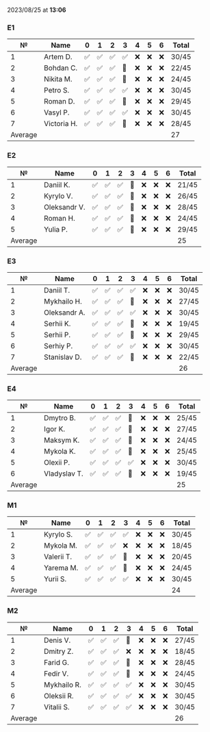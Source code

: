 2023/08/25 at **13:06**
### E1
|№|Name|0|1|2|3|4|5|6|Total|
|-----|-----|-----|-----|-----|-----|-----|-----|-----|-----|
|1|Artem D.|✅|✅|✅|✅|❌|❌|❌|30/45|
|2|Bohdan C.|✅|✅|✅|🔄|❌|❌|❌|22/45|
|3|Nikita M.|✅|✅|✅|🔄|❌|❌|❌|24/45|
|4|Petro S.|✅|✅|✅|✅|❌|❌|❌|30/45|
|5|Roman D.|✅|✅|✅|🔄|❌|❌|❌|29/45|
|6|Vasyl P.|✅|✅|✅|✅|❌|❌|❌|30/45|
|7|Victoria H.|✅|✅|✅|🔄|❌|❌|❌|28/45|
|Average|||||||||27||
### E2
|№|Name|0|1|2|3|4|5|6|Total|
|-----|-----|-----|-----|-----|-----|-----|-----|-----|-----|
|1|Daniil K.|✅|✅|✅|🔄|❌|❌|❌|21/45|
|2|Kyrylo V.|✅|✅|✅|🔄|❌|❌|❌|26/45|
|3|Oleksandr V.|✅|✅|✅|🔄|❌|❌|❌|28/45|
|4|Roman H.|✅|✅|✅|🔄|❌|❌|❌|24/45|
|5|Yulia P.|✅|✅|✅|🔄|❌|❌|❌|29/45|
|Average|||||||||25||
### E3
|№|Name|0|1|2|3|4|5|6|Total|
|-----|-----|-----|-----|-----|-----|-----|-----|-----|-----|
|1|Daniil T.|✅|✅|✅|✅|❌|❌|❌|30/45|
|2|Mykhailo H.|✅|✅|✅|🔄|❌|❌|❌|27/45|
|3|Oleksandr A.|✅|✅|✅|✅|❌|❌|❌|30/45|
|4|Serhii K.|✅|✅|✅|🔄|❌|❌|❌|19/45|
|5|Serhii P.|✅|✅|✅|🔄|❌|❌|❌|29/45|
|6|Serhiy P.|✅|✅|✅|✅|❌|❌|❌|30/45|
|7|Stanislav D.|✅|✅|✅|🔄|❌|❌|❌|22/45|
|Average|||||||||26||
### E4
|№|Name|0|1|2|3|4|5|6|Total|
|-----|-----|-----|-----|-----|-----|-----|-----|-----|-----|
|1|Dmytro B.|✅|✅|✅|🔄|❌|❌|❌|25/45|
|2|Igor K.|✅|✅|✅|🔄|❌|❌|❌|27/45|
|3|Maksym K.|✅|✅|✅|🔄|❌|❌|❌|24/45|
|4|Mykola K.|✅|✅|✅|🔄|❌|❌|❌|25/45|
|5|Olexii P.|✅|✅|✅|✅|❌|❌|❌|30/45|
|6|Vladyslav T.|✅|✅|✅|🔄|❌|❌|❌|19/45|
|Average|||||||||25||
### M1
|№|Name|0|1|2|3|4|5|6|Total|
|-----|-----|-----|-----|-----|-----|-----|-----|-----|-----|
|1|Kyrylo S.|✅|✅|✅|✅|❌|❌|❌|30/45|
|2|Mykola M.|✅|✅|✅|❌|❌|❌|❌|18/45|
|3|Valerii T.|✅|✅|✅|🔄|❌|❌|❌|20/45|
|4|Yarema M.|✅|✅|✅|🔄|❌|❌|❌|24/45|
|5|Yurii S.|✅|✅|✅|✅|❌|❌|❌|30/45|
|Average|||||||||24||
### M2
|№|Name|0|1|2|3|4|5|6|Total|
|-----|-----|-----|-----|-----|-----|-----|-----|-----|-----|
|1|Denis V.|✅|✅|✅|🔄|❌|❌|❌|27/45|
|2|Dmitry Z.|✅|✅|✅|❌|❌|❌|❌|18/45|
|3|Farid G.|✅|✅|✅|🔄|❌|❌|❌|28/45|
|4|Fedir V.|✅|✅|✅|🔄|❌|❌|❌|24/45|
|5|Mykhailo R.|✅|✅|✅|✅|❌|❌|❌|30/45|
|6|Oleksii R.|✅|✅|✅|✅|❌|❌|❌|30/45|
|7|Vitalii S.|✅|✅|✅|✅|❌|❌|❌|30/45|
|Average|||||||||26||
